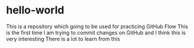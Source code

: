 # hello-world
This is a repository which going to be used for practicing GitHub Flow
This is the first time I am trying to commit changes on GitHub and I think this is very interesting
There is a lot to learn from this
